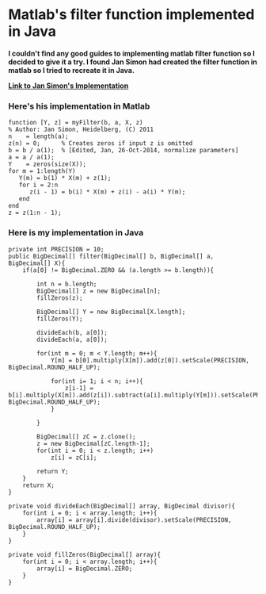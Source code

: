 # Matlab's filter function implemented in Java
**I couldn't find any good guides to implementing matlab filter function so I decided to give it a try. I found Jan Simon had created the filter function in matlab so I tried to recreate it in Java.**

**[Link to Jan Simon's Implementation](https://www.mathworks.com/matlabcentral/answers/9900-use-filter-constants-to-hard-code-filter)**

### Here's his implementation in Matlab
```
function [Y, z] = myFilter(b, a, X, z)
% Author: Jan Simon, Heidelberg, (C) 2011
n    = length(a);
z(n) = 0;      % Creates zeros if input z is omitted
b = b / a(1);  % [Edited, Jan, 26-Oct-2014, normalize parameters]
a = a / a(1);
Y    = zeros(size(X));
for m = 1:length(Y)
   Y(m) = b(1) * X(m) + z(1);
   for i = 2:n
      z(i - 1) = b(i) * X(m) + z(i) - a(i) * Y(m);
   end
end
z = z(1:n - 1);
```

### Here is my implementation in Java
```
private int PRECISION = 10;		
public BigDecimal[] filter(BigDecimal[] b, BigDecimal[] a, BigDecimal[] X){
	if(a[0] != BigDecimal.ZERO && (a.length >= b.length)){
	
		int n = b.length;
		BigDecimal[] z = new BigDecimal[n];
		fillZeros(z);

		BigDecimal[] Y = new BigDecimal[X.length];
		fillZeros(Y);

		divideEach(b, a[0]);
		divideEach(a, a[0]);

		for(int m = 0; m < Y.length; m++){
			Y[m] = b[0].multiply(X[m]).add(z[0]).setScale(PRECISION, BigDecimal.ROUND_HALF_UP);
			
			for(int i= 1; i < n; i++){
				z[i-1] = b[i].multiply(X[m]).add(z[i]).subtract(a[i].multiply(Y[m])).setScale(PRECISION, BigDecimal.ROUND_HALF_UP);
			}

		}

		BigDecimal[] zC = z.clone();
		z = new BigDecimal[zC.length-1];
		for(int i = 0; i < z.length; i++)
			z[i] = zC[i];

		return Y;
	}
	return X;
}

private void divideEach(BigDecimal[] array, BigDecimal divisor){
	for(int i = 0; i < array.length; i++){
		array[i] = array[i].divide(divisor).setScale(PRECISION, BigDecimal.ROUND_HALF_UP);
	}
}

private void fillZeros(BigDecimal[] array){
	for(int i = 0; i < array.length; i++){
		array[i] = BigDecimal.ZERO;
	}
}
```
